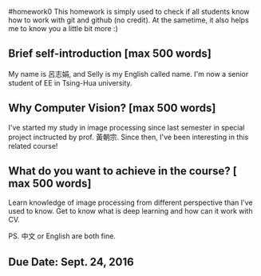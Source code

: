 #homework0
This homework is simply used to check if all students know how to work with git and github (no credit).
At the sametime, it also helps me to know you a little bit more :)

## Brief self-introduction [max 500 words]

My name is 呂志娟, and Selly is my English called name. I'm now a senior student of EE in Tsing-Hua university. 

## Why Computer Vision? [max 500 words]

I've started my study in image processing since last semester in special project inctructed by prof. 黃朝宗. Since then, I've been interesting in this related course!

## What do you want to achieve in the course? [ max 500 words]

Learn knowledge of image processing from different perspective than I've used to know. Get to know what is deep learning and how can it work with CV.


PS. 中文 or English are both fine.

## Due Date: Sept. 24, 2016
